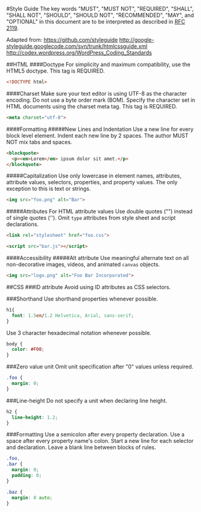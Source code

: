 #Style Guide
The key words "MUST", "MUST NOT", "REQUIRED", "SHALL", "SHALL NOT", "SHOULD", "SHOULD NOT", "RECOMMENDED", "MAY", and "OPTIONAL" in this document are to be interpreted as described in [RFC 2119](http://www.ietf.org/rfc/rfc2119.txt).

Adapted from:
https://github.com/styleguide
http://google-styleguide.googlecode.com/svn/trunk/htmlcssguide.xml
http://codex.wordpress.org/WordPress_Coding_Standards

##HTML
####Doctype
For simplicity and maximum compatibility, use the HTML5 doctype.  This tag is REQUIRED.
```html
<!DOCTYPE html>
```


####Charset
Make sure your text editor is using UTF-8 as the character encoding.  Do not use a byte order mark (BOM).
Specify the character set in HTML documents using the charset meta tag.  This tag is REQUIRED.
```html
<meta charset="utf-8">
```


####Formatting
#####New Lines and Indentation
Use a new line for every block level element.  Indent each new line by 2 spaces.  The author MUST NOT mix tabs and spaces.
```html
<blockquote>
  <p><em>Lorem</em> ipsum dolor sit amet.</p>
</blockquote>
```

#####Capitalization
Use only lowercase in element names, attributes, attribute values, selectors, properties, and property values.  The only exception to this is text or strings.
```html
<img src="foo.png" alt="Bar">
```

#####Attributes
For HTML attribute values Use double quotes ("") instead of single quotes ('').
Omit `type` attributes from style sheet and script declarations.
```html
<link rel="stylesheet" href="foo.css">
```
```html
<script src="bar.js"></script>
```


####Accessibility
#####Alt attribute
Use meaningful alternate text on all non-decorative images, videos, and animated `canvas` objects.
```html
<img src="logo.png" alt="Foo Bar Incorporated">
```


##CSS
###ID attribute
Avoid using ID attributes as CSS selectors.

###Shorthand
Use shorthand properties whenever possible.
```css
h1{
  font: 1.5em/1.2 Helvetica, Arial, sans-serif;
}
```

Use 3 character hexadecimal notation whenever possible.
```css
body {
  color: #F00;
}
```


###Zero value unit
Omit unit specification after "0" values unless required.
```css
.foo {
  margin: 0;
}
```

###Line-height
Do not specify a unit when declaring line height.
```css
h2 {
  line-height: 1.2;
}
```

###Formatting
Use a semicolon after every property declaration.
Use a space after every property name's colon.
Start a new line for each selector and declaration.
Leave a blank line between blocks of rules.
```css
.foo,
.bar {
  margin: 0;
  padding: 0;
}

.baz {
  margin: 0 auto;
}
```